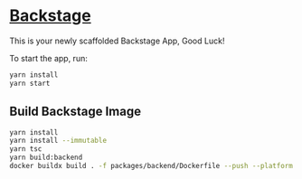 # [Backstage](https://backstage.io)

This is your newly scaffolded Backstage App, Good Luck!

To start the app, run:

```sh
yarn install
yarn start
```

## Build Backstage Image

```sh
yarn install
yarn install --immutable
yarn tsc
yarn build:backend
docker buildx build . -f packages/backend/Dockerfile --push --platform linux/arm64,linux/amd64 --tag ${REGISTRY}
```
